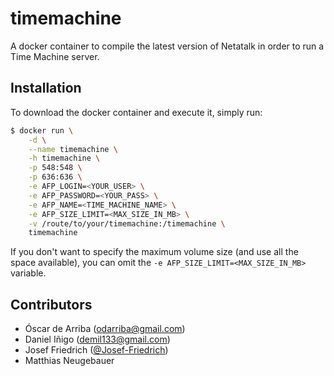 # timemachine

A docker container to compile the latest version of Netatalk in order to run a Time Machine server.

## Installation

To download the docker container and execute it, simply run:

```sh
$ docker run \
    -d \
    --name timemachine \
    -h timemachine \
    -p 548:548 \
    -p 636:636 \
    -e AFP_LOGIN=<YOUR_USER> \
    -e AFP_PASSWORD=<YOUR_PASS> \
    -e AFP_NAME=<TIME_MACHINE_NAME> \
    -e AFP_SIZE_LIMIT=<MAX_SIZE_IN_MB> \
    -v /route/to/your/timemachine:/timemachine \
    timemachine
```

If you don't want to specify the maximum volume size (and use all the space available), you can omit the `-e AFP_SIZE_LIMIT=<MAX_SIZE_IN_MB>` variable.

## Contributors

* Óscar de Arriba (odarriba@gmail.com)
* Daniel Iñigo (demil133@gmail.com)
* Josef Friedrich ([@Josef-Friedrich](https://github.com/Josef-Friedrich))
* Matthias Neugebauer

